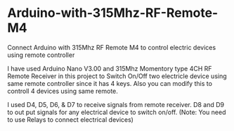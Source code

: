 # Arduino-with-315Mhz-RF-Remote-M4
Connect Arduino with 315Mhz RF Remote M4 to control electric devices using remote controller

I have used Arduino Nano V3.00 and 315Mhz Momentory type 4CH RF Remote Receiver in this project to Switch On/Off two electricle device using same remote controller since it has 4 keys. 
Also you can modify this to controll 4 devices using same remote.

I used D4, D5, D6, & D7 to receive signals from remote receiver. D8 and D9 to out put signals for any electrical device to switch on/off. 
(Note: You need to use Relays to connect electrical devices)
